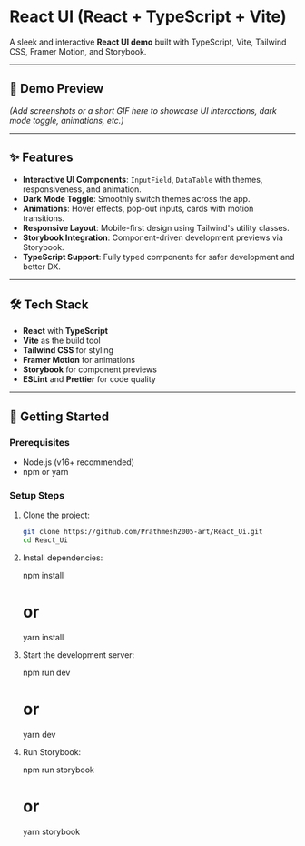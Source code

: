 # React UI (React + TypeScript + Vite)

A sleek and interactive **React UI demo** built with TypeScript, Vite, Tailwind CSS, Framer Motion, and Storybook.

---

## 📸 Demo Preview

*(Add screenshots or a short GIF here to showcase UI interactions, dark mode toggle, animations, etc.)*

---

## ✨ Features

- **Interactive UI Components**: `InputField`, `DataTable` with themes, responsiveness, and animation.  
- **Dark Mode Toggle**: Smoothly switch themes across the app.  
- **Animations**: Hover effects, pop-out inputs, cards with motion transitions.  
- **Responsive Layout**: Mobile-first design using Tailwind's utility classes.  
- **Storybook Integration**: Component-driven development previews via Storybook.  
- **TypeScript Support**: Fully typed components for safer development and better DX.  

---

## 🛠 Tech Stack

- **React** with **TypeScript**  
- **Vite** as the build tool  
- **Tailwind CSS** for styling  
- **Framer Motion** for animations  
- **Storybook** for component previews  
- **ESLint** and **Prettier** for code quality  

---

## 🚀 Getting Started

### Prerequisites

- Node.js (v16+ recommended)  
- npm or yarn  

### Setup Steps

1. Clone the project:
   ```bash
   git clone https://github.com/Prathmesh2005-art/React_Ui.git
   cd React_Ui
2. Install dependencies:

   npm install
   # or
   yarn install


3. Start the development server:

   npm run dev
   # or
   yarn dev

4. Run Storybook:

   npm run storybook
   # or
   yarn storybook
